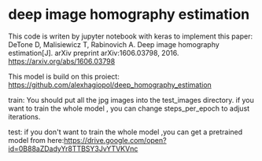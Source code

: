 # deep image homography estimation
This code is writen by jupyter notebook with keras to implement this paper:
DeTone D, Malisiewicz T, Rabinovich A. Deep image homography estimation[J]. arXiv preprint arXiv:1606.03798, 2016.
https://arxiv.org/abs/1606.03798

This model is build on this proiect:  https://github.com/alexhagiopol/deep_homography_estimation

train:
You should put all the jpg images into the test_images directory.
if you want to train the whole model , you can change steps_per_epoch to adjust iterations.

test:
if you don't want to train the whole model ,you can get a pretrained model from here:https://drive.google.com/open?id=0B88aZDadyYr8TTBSY3JvYTVKVnc
